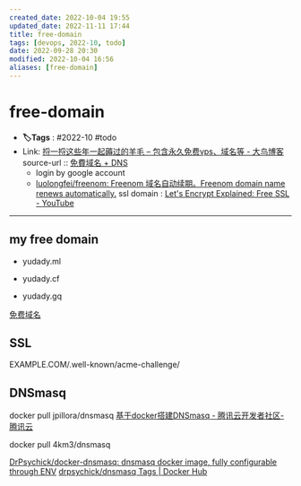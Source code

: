 ```yaml
---
created_date: 2022-10-04 19:55
updated_date: 2022-11-11 17:44
title: free-domain
tags: [devops, 2022-10, todo]
date: 2022-09-28 20:30
modified: 2022-10-04 16:56
aliases: [free-domain]
---
```


# free-domain

- **🏷️Tags** :   #2022-10 #todo 
- Link: [捋一捋这些年一起薅过的羊毛 – 包含永久免费vps、域名等 - 大鸟博客](https://www.daniao.org/15400.html)
source-url :: [免費域名 + DNS](https://www.freenom.com/zu/index.html?lang=zu)
	- login by google account
	- [luolongfei/freenom: Freenom 域名自动续期。Freenom domain name renews automatically.](https://github.com/luolongfei/freenom#-%E9%80%9A%E8%BF%87-docker-%E9%83%A8%E7%BD%B2)
ssl domain : [Let's Encrypt Explained: Free SSL - YouTube](https://www.youtube.com/watch?v=jrR_WfgmWEw&list=RDCMUCFe9-V_rN9nLqVNiI8Yof3w&start_radio=1&rv=jrR_WfgmWEw&t=11)

---

## my free domain  

* yudady.ml  

* yudady.cf  

* yudady.gq

[免费域名](https://wenjie.org/archives/free-domain)

## SSL

EXAMPLE.COM/.well-known/acme-challenge/

## DNSmasq

docker pull jpillora/dnsmasq
[基于docker搭建DNSmasq - 腾讯云开发者社区-腾讯云](https://cloud.tencent.com/developer/article/1692705)


docker pull 4km3/dnsmasq

[DrPsychick/docker-dnsmasq: dnsmasq docker image, fully configurable through ENV](https://github.com/DrPsychick/docker-dnsmasq)
[drpsychick/dnsmasq Tags | Docker Hub](https://hub.docker.com/r/drpsychick/dnsmasq/tags)
